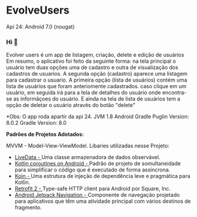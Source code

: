 # EvolveUsers
Api 24: Android 7.0 (nougat)
### Hi 👋
Evolver users é um app de listagem, criação, delete e edição de usuários
Em resumo, o aplicativo foi feito da seguinte forma: na tela principal o usuário tem duas opções uma de cadastro e outra de visualização dos cadastros de usuarios. 
  A segunda opção (cadastro) aparece uma listagem para cadastrar o usuario. 
  A primeira opção (lista de usuários) contém uma lista de usuários que foram anteriomente cadastrados. caso clique em um usuário, em seguida irá para a tela de detalhes do usuário onde encontra-se as informãçoes do usuário.
  E ainda na tela de lista de usuários tem a opção de deletar o usuário através do botão "delete"
  

*Obs: O app roda apartir da api 24. JVM 1.8 
      Android Gradle Puglin Version: 8.0.2
      Gradle Version: 8.0

**Padrões de Projetos Adotados:**

MVVM - Model-View-ViewModel.
Libaries utilizadas nesse Projeto:

- <a href="https://developer.android.com/topic/libraries/architecture/livedata">LiveData - </a> Uma classe armazenadora de dados observável.
- <a href="https://developer.android.com/kotlin/coroutines">Kotlin coroutines on Android - </a> Padrão de projeto de somultaneidade para simplificar o código que é executado de forma assíncrona.
- <a href="https://insert-koin.io/">Koin - </a> Uma estrutura de injeção de dependência leve e pragmática para Kotlin.
- <a href="https://square.github.io/retrofit/">Retrofit 2 - </a> Type-safe HTTP client para Android por Square, Inc.
- <a href="https://developer.android.com/guide/navigation/navigation-getting-started">Android Jetpack Navigation - </a> Componente de navegação projetado para aplicativos que têm uma atividade principal com vários destinos de fragmento.
